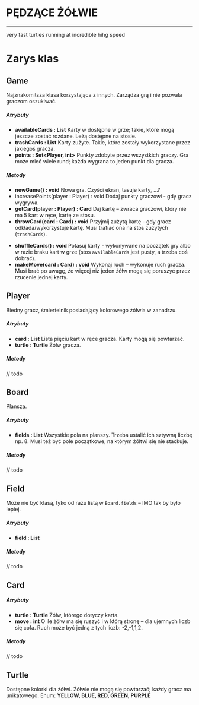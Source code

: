 # PĘDZĄCE ŻÓŁWIE
----------------
very fast turtles running at incredible hihg speed

Zarys klas
==========

## Game
Najznakomitsza klasa korzystająca z innych. Zarządza grą i nie pozwala graczom oszukiwać.
##### Atrybuty
- **availableCards : List<Card>**
   Karty w dostępne w grze; takie, które mogą jeszcze zostać rozdane. Leżą dostępne na stosie.
- **trashCards : List<Card>**
   Karty zużyte. Takie, które zostały wykorzystane przez jakiegoś gracza.
- **points : Set<Player, int>**
   Punkty zdobyte przez wszystkich graczy. Gra może mieć wiele rund; każda wygrana to jeden punkt dla gracza.
##### Metody
+ **newGame() : void**
   Nowa gra. Czyści ekran, tasuje karty, ...?
+ increasePoints(player : Player) : void
   Dodaj punkty graczowi - gdy gracz wygrywa.
+ **getCard(player : Player) : Card**
   Daj kartę – zwraca graczowi, który nie ma 5 kart w ręce, kartę ze stosu.
+ **throwCard(card : Card) : void**
   Przyjmij zużytą kartę - gdy gracz odkłada/wykorzystuje kartę. Musi trafiać ona na stos zużytych (`trashCards`).
- **shuffleCards() : void**
   Potasuj karty - wykonywane na początek gry albo w razie braku kart w grze (stos `availableCards` jest pusty, a trzeba coś dobrać).
- **makeMove(card : Card) : void**
   Wykonaj ruch – wykonuje ruch gracza. Musi brać po uwagę, że więcej niż jeden żółw mogą się poruszyć przez rzucenie jednej karty.


## Player
Biedny gracz, śmiertelnik posiadający kolorowego żółwia w zanadrzu.
##### Atrybuty
- **card : List<Card>**
   Lista pięciu kart w ręce gracza. Karty mogą się powtarzać.
- **turtle : Turtle**
   Żółw gracza.
##### Metody
// todo


## Board
Plansza.
##### Atrybuty
- **fields : List<Field>**
   Wszystkie pola na planszy. Trzeba ustalić ich sztywną liczbę np. 8. Musi też być pole początkowe, na którym żółtwi się nie stackuje.
##### Metody
// todo


## Field       
Może nie być klasą, tyko od razu listą w `Board.fields` – IMO tak by było lepiej.
##### Atrybuty
- **field : List<Turle>**
##### Metody
// todo

## Card
##### Atrybuty
- **turtle : Turtle**
   Żółw, którego dotyczy karta.
- **move : int**
  O ile żółw ma się ruszyć i w którą stronę – dla ujemnych liczb się cofa. Ruch może być jedną z tych liczb: -2,-1,1,2.
##### Metody
// todo


## Turtle       
Dostępne kolorki dla żółwi. Żółwie nie mogą się powtarzać; każdy gracz ma unikatowego.
Enum:
**YELLOW, BLUE, RED, GREEN, PURPLE**
